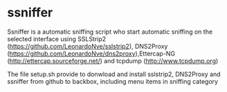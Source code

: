 ssniffer
========
Ssniffer is a automatic sniffing script who start automatic sniffing on the selected interface using SSLStrip2 (https://github.com/LeonardoNve/sslstrip2), DNS2Proxy (https://github.com/LeonardoNve/dns2proxy),Ettercap-NG (http://ettercap.sourceforge.net/) and tcpdump (http://www.tcpdump.org)

The file setup.sh provide to donwload and install sslstrip2, DNS2Proxy and ssniffer from github to backbox, including menu items in sniffing category
